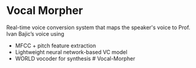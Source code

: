 # Vocal Morpher

Real-time voice conversion system that maps the speaker's voice to Prof. Ivan Bajic’s voice using

- MFCC + pitch feature extraction
- Lightweight neural network-based VC model
- WORLD vocoder for synthesis
#   V o c a l - M o r p h e r  
 